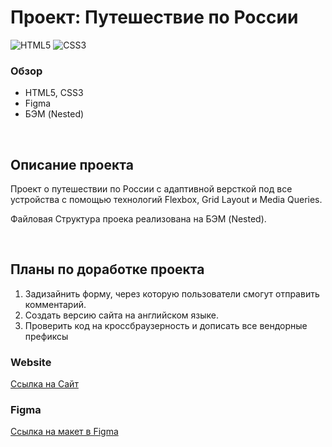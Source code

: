 # Проект: Путешествие по России

![HTML5](https://img.shields.io/badge/html5-%23E34F26.svg?style=for-the-badge&logo=html5&logoColor=white)
![CSS3](https://img.shields.io/badge/css3-%231572B6.svg?style=for-the-badge&logo=css3&logoColor=white)

### Обзор

- HTML5, CSS3
- Figma
- БЭМ (Nested)

<br>

## Описание проекта

Проект о путешествии по России с адаптивной версткой под все устройства с помощью технологий Flexbox, Grid Layout и Media Queries.
<br>

Файловая Структура проека реализована на БЭМ (Nested).

<br>

## Планы по доработке проекта

1. Задизайнить форму, через которую пользователи смогут отправить комментарий.
1. Создать версию сайта на английском языке.
1. Проверить код на кроссбраузерность и дописать все вендорные префиксы
   <br>

### Website

[Ссылка на Сайт](fildsgn.github.io/russian-travel/)

### Figma

[Ссылка на макет в Figma](https://www.figma.com/file/5S2WSbEFL6awjVWJ0NWL8Q/Sprint-3_-Russia-_-desktop-mobile?node-id=28503%3A0)
